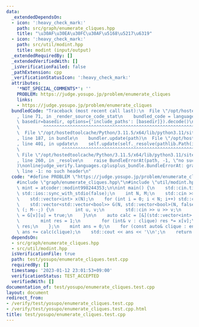 ```yaml
---
data:
  _extendedDependsOn:
  - icon: ':heavy_check_mark:'
    path: src/graph/enumerate_cliques.hpp
    title: "\u30AF\u30EA\u30FC\u30AF\u5168\u5217\u6319"
  - icon: ':heavy_check_mark:'
    path: src/util/modint.hpp
    title: modint (input/output)
  _extendedRequiredBy: []
  _extendedVerifiedWith: []
  _isVerificationFailed: false
  _pathExtension: cpp
  _verificationStatusIcon: ':heavy_check_mark:'
  attributes:
    '*NOT_SPECIAL_COMMENTS*': ''
    PROBLEM: https://judge.yosupo.jp/problem/enumerate_cliques
    links:
    - https://judge.yosupo.jp/problem/enumerate_cliques
  bundledCode: "Traceback (most recent call last):\n  File \"/opt/hostedtoolcache/Python/3.11.5/x64/lib/python3.11/site-packages/onlinejudge_verify/documentation/build.py\"\
    , line 71, in _render_source_code_stat\n    bundled_code = language.bundle(stat.path,\
    \ basedir=basedir, options={'include_paths': [basedir]}).decode()\n          \
    \         ^^^^^^^^^^^^^^^^^^^^^^^^^^^^^^^^^^^^^^^^^^^^^^^^^^^^^^^^^^^^^^^^^^^^^^^^^^^^^^^^^\n\
    \  File \"/opt/hostedtoolcache/Python/3.11.5/x64/lib/python3.11/site-packages/onlinejudge_verify/languages/cplusplus.py\"\
    , line 187, in bundle\n    bundler.update(path)\n  File \"/opt/hostedtoolcache/Python/3.11.5/x64/lib/python3.11/site-packages/onlinejudge_verify/languages/cplusplus_bundle.py\"\
    , line 401, in update\n    self.update(self._resolve(pathlib.Path(included), included_from=path))\n\
    \                ^^^^^^^^^^^^^^^^^^^^^^^^^^^^^^^^^^^^^^^^^^^^^^^^^^^^^^^^^\n \
    \ File \"/opt/hostedtoolcache/Python/3.11.5/x64/lib/python3.11/site-packages/onlinejudge_verify/languages/cplusplus_bundle.py\"\
    , line 260, in _resolve\n    raise BundleErrorAt(path, -1, \"no such header\"\
    )\nonlinejudge_verify.languages.cplusplus_bundle.BundleErrorAt: graph/enumerate_cliques.hpp:\
    \ line -1: no such header\n"
  code: "#define PROBLEM \"https://judge.yosupo.jp/problem/enumerate_cliques\"\n\n\
    #include \"graph/enumerate_cliques.hpp\"\n#include \"util/modint.hpp\"\n\nusing\
    \ mint = atcoder::modint998244353;\n\nint main() {\n    std::cin.tie(0);\n   \
    \ std::ios::sync_with_stdio(false);\n    int N, M;\n    std::cin >> N >> M;\n\
    \    std::vector<int> x(N);\n    for (int i = 0; i < N; i++) std::cin >> x[i];\n\
    \    std::vector<std::vector<bool>> G(N, std::vector<bool>(N, false));\n    for\
    \ (; M--;) {\n        int u, v;\n        std::cin >> u >> v;\n        G[u][v]\
    \ = G[v][u] = true;\n    }\n\n    auto calc = [&](std::vector<int> clique) {\n\
    \        mint res = 1;\n        for (int& v : clique) res *= x[v];\n        return\
    \ res;\n    };\n    mint ans = 0;\n    for (const auto& clique : enumerate_cliques(G))\
    \ ans += calc(clique);\n    std::cout << ans << '\\n';\n    return 0;\n}"
  dependsOn:
  - src/graph/enumerate_cliques.hpp
  - src/util/modint.hpp
  isVerificationFile: true
  path: test/yosupo/enumerate_cliques.test.cpp
  requiredBy: []
  timestamp: '2023-01-12 23:01:53+09:00'
  verificationStatus: TEST_ACCEPTED
  verifiedWith: []
documentation_of: test/yosupo/enumerate_cliques.test.cpp
layout: document
redirect_from:
- /verify/test/yosupo/enumerate_cliques.test.cpp
- /verify/test/yosupo/enumerate_cliques.test.cpp.html
title: test/yosupo/enumerate_cliques.test.cpp
---
```

